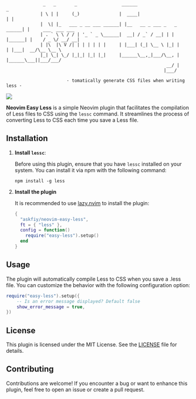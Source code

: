                  _   _       _                 ______                       _
                 | \ | |     (_)               |  ____|                     | |
                 |  \| |_   ___ _ __ ___ ______| |__   __ _ ___ _   _ ______| |     ___  ___ ___ 
                 | . ` \ \ / / | '_ ` _ \______|  __| / _` / __| | | |______| |    / _ \/ __/ __|
                 | |\  |\ V /| | | | | | |     | |___| (_| \__ \ |_| |      | |___|  __/\__ \__ \
                 |_| \_| \_/ |_|_| |_| |_|     |______\__,_|___/\__, |      |______\___||___/___/
                                                                 __/ |
                                                                |___/

                           · tomatically generate CSS files when writing less ·

![](https://img.shields.io/badge/Perfect-neovim%20easy%20less-green) 

**Neovim Easy Less** is a simple Neovim plugin that facilitates the compilation of Less files to CSS using the `lessc` command. It streamlines the process of converting Less to CSS each time you save a Less file.

## Installation

1. **Install `lessc`**:

   Before using this plugin, ensure that you have `lessc` installed on your system. You can install it via npm with the following command:

   ```shell
   npm install -g less
   ```

2. **Install the plugin**

   It is recommended to use [lazy.nvim](https://github.com/folke/lazy.nvim) to install the plugin:

   ```lua
   {
     "askfiy/neovim-easy-less",
     ft = { "less" },
     config = function()
       require("easy-less").setup()
     end
   }
   ```

## Usage

The plugin will automatically compile Less to CSS when you save a .less file. You can customize the behavior with the following configuration option:

```lua
require("easy-less").setup({
    -- Is an error message displayed? Default false
    show_error_message = true,
})
```

## License

This plugin is licensed under the MIT License. See the [LICENSE](https://github.com/askfiy/neovim-easy-less/blob/master/LICENSE) file for details.

## Contributing

Contributions are welcome! If you encounter a bug or want to enhance this plugin, feel free to open an issue or create a pull request.
